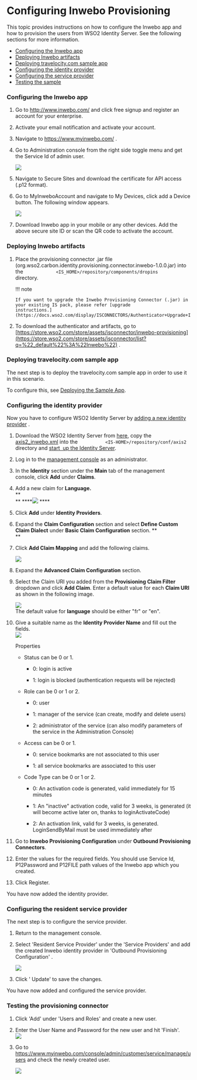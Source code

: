 # Configuring Inwebo Provisioning

This topic provides instructions on how to configure the Inwebo app and
how to provision the users from WSO2 Identity Server. See the following
sections for more information.

-   [Configuring the Inwebo
    app](#ConfiguringInweboProvisioning-ConfiguringtheInweboapp)
-   [Deploying Inwebo
    artifacts](#ConfiguringInweboProvisioning-DeployingInweboartifacts)
-   [Deploying travelocity.com sample
    app](#ConfiguringInweboProvisioning-Deployingtravelocity.comsampleapp)
-   [Configuring the identity
    provider](#ConfiguringInweboProvisioning-Configuringtheidentityprovider)
-   [Configuring the service
    provider](#ConfiguringInweboProvisioning-Configuringtheserviceprovider)
-   [Testing the
    sample](#ConfiguringInweboProvisioning-Testingtheprovisioningconnector)

### Configuring the Inwebo app

1.  Go to <http://www.inwebo.com/> and click free signup and register an
    account for your enterprise.
2.  Activate your email notification and activate your account.
3.  Navigate to <https://www.myinwebo.com/> .
4.  Go to Administration console from the right side toggle menu and get
    the Service Id of admin user.  
      
    ![](attachments/50505066/51251911.png) 
5.  Navigate to Secure Sites and download the certificate for API access
    (.p12 format).
6.  Go to MyInweboAccount and navigate to My Devices, click add a Device
    button. The following window appears.  
      
    ![](attachments/50505066/50683079.png) 
7.  Download Inwebo app in your mobile or any other devices. Add the
    above secure site ID or scan the QR code to activate the account.

### Deploying Inwebo artifacts

1.  Place the provisioning connector .jar file
    (org.wso2.carbon.identity.provisioning.connector.inwebo-1.0.0.jar) into
    the
    `             <IS_HOME>/repository/components/dropins            `
    directory.

    !!! note
    
        If you want to upgrade the Inwebo Provisioning Connector (.jar) in
        your existing IS pack, please refer [upgrade
        instructions.](https://docs.wso2.com/display/ISCONNECTORS/Authenticator+Upgrade+Instructions)
    

2.  To download the authenticator and artifacts, go to
    [https://store.wso2.com/store/assets/isconnector/inwebo-provisioning](https://store.wso2.com/store/assets/isconnector/list?q=%22_default%22%3A%22Inwebo%22)
    .  

### Deploying travelocity.com sample app

The next step is to deploy the travelocity.com sample app in order to
use it in this scenario.

To configure this, see [Deploying the Sample
App](Deploying-the-Sample-App).

### Configuring the identity provider

Now you have to configure WSO2 Identity Server by [adding a new identity
provider](https://docs.wso2.com/display/IS510/Configuring+an+Identity+Provider)
.

1.  Download the WSO2 Identity Server from
    [here](http://wso2.com/products/identity-server/), copy the
    [axis2\_inwebo.xml](https://github.com/wso2-extensions/identity-outbound-provisioning-inwebo/blob/master/component/provisioning-connector/resources/axis2_inwebo.xml)
    into the `           <IS-HOME>/repository/conf/axis2          `
    directory and [start  up the Identity
    Server](https://docs.wso2.com/display/IS510/Running+the+Product).
2.  Log in to the [management
    console](https://docs.wso2.com/display/IS510/Getting+Started+with+the+Management+Console)
    as an administrator.
3.  In the **Identity** section under the **Main** tab of the management
    console, click **Add** under **Claims**.
4.  Add a new claim for **Language.**  
    **  
    ** ****![](attachments/50505066/50685963.png) ****
5.  Click **Add** under **Identity Providers**.
6.  Expand the **Claim Configuration** section and select **Define
    Custom Claim Dialect** under **Basic Claim Configuration** section.
    **  
    **
7.  Click **Add Claim Mapping** and add the following claims.  
      
    ![](attachments/50505066/50685960.png) 
8.  Expand the **Advanced Claim Configuration** section.
9.  Select the Claim URI you added from the **Provisioning Claim
    Filter** dropdown and click **Add Claim**. Enter a default value
    for each **Claim URI** as shown in the following image.  
      
    ![](attachments/50505066/50685961.png)   
    The default value for **language** should be either "fr" or "en".
10. Give a suitable name as the **Identity Provider Name** and fill out
    the fields.  
    ![](attachments/50505066/50685962.png) 

    Properties

    -   Status can be 0 or 1.

        -   0: login is active

        -   1: login is blocked (authentication requests will be
            rejected)

    <!-- -->

    -   Role can be 0 or 1 or 2.

        -   0: user

        -   1: manager of the service (can create, modify and delete
            users)

        -   2: administrator of the service (can also modify parameters
            of the service in the Administration Console)

    <!-- -->

    -   Access can be 0 or 1.

        -   0: service bookmarks are not associated to this user

        -   1: all service bookmarks are associated to this user

    <!-- -->

    -   Code Type can be 0 or 1 or 2.

        -   0: An activation code is generated, valid immediately for 15
            minutes

        -   1: An "inactive" activation code, valid for 3 weeks, is
            generated (it will become active later on, thanks to
            loginActivateCode)

        -   2: An activation link, valid for 3 weeks, is generated.
            LoginSendByMail must be used immediately after

11. Go to **Inwebo Provisioning Configuration** under **Outbound
    Provisioning Connectors**.

12. Enter the values for the required fields. You should use Service Id,
    P12Password and P12FILE path values of the Inwebo app which you
    created.

13. Click Register.

You have now added the identity provider.

### Configuring the resident service provider

The next step is to configure the service provider.

1.  Return to the management console.

2.  Select 'Resident Service Provider' under the 'Service Providers' and
    add the created Inwebo identity provider in 'Outbound Provisioning
    Configuration' .

    ![](attachments/50505066/50683359.png) 

3.  Click ' Update' to save the changes.

You have now added and configured the service provider.

### Testing the provisioning connector

1.  Click 'Add' under 'Users and Roles' and create a new user.

2.  Enter the User Name and Password for the new user and hit
    'Finish'.  
    [![](attachments/50505066/50683376.png) ](http://localhost:8080/travelocity.com)

3.  Go to
    <https://www.myinwebo.com/console/admin/customer/service/manage/users>
    and check the newly created user.

    ![](attachments/50505066/50683385.png) 
